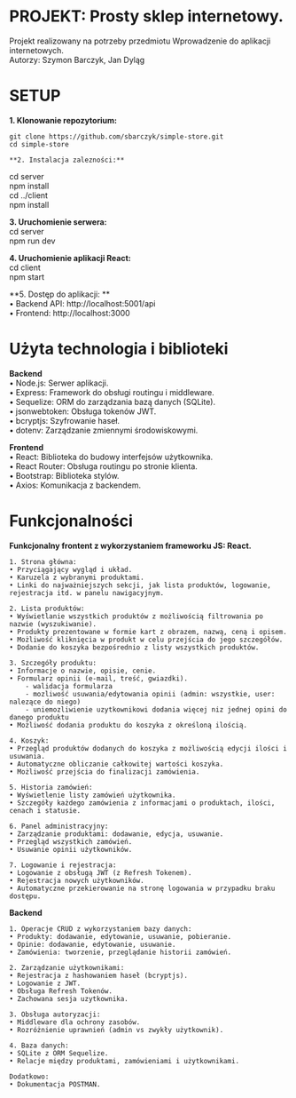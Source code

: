# PROJEKT: Prosty sklep internetowy.
Projekt realizowany na potrzeby przedmiotu Wprowadzenie do aplikacji internetowych.  
Autorzy: Szymon Barczyk, Jan Dyląg


# SETUP
**1. Klonowanie repozytorium:**  
```
git clone https://github.com/sbarczyk/simple-store.git  
cd simple-store  

**2. Instalacja zalezności:**  
```
cd server  
npm install  
cd ../client  
npm install  

**3. Uruchomienie serwera:**  
cd server  
npm run dev  

**4. Uruchomienie aplikacji React:**  
cd client  
npm start  

**5. Dostęp do aplikacji: **  
	• Backend API: http://localhost:5001/api  
	• Frontend: http://localhost:3000  



# Użyta technologia i biblioteki

**Backend**  
	• Node.js: Serwer aplikacji.  
	• Express: Framework do obsługi routingu i middleware.  
	• Sequelize: ORM do zarządzania bazą danych (SQLite).  
	• jsonwebtoken: Obsługa tokenów JWT.  
	• bcryptjs: Szyfrowanie haseł.  
	• dotenv: Zarządzanie zmiennymi środowiskowymi.  
  
**Frontend**  
	• React: Biblioteka do budowy interfejsów użytkownika.  
	• React Router: Obsługa routingu po stronie klienta.  
	• Bootstrap: Biblioteka stylów.  
	• Axios: Komunikacja z backendem.  



# Funkcjonalności
**Funkcjonalny frontent z wykorzystaniem frameworku JS: React.**  

	1. Strona główna:  
	• Przyciągający wygląd i układ.  
	• Karuzela z wybranymi produktami.  
	• Linki do najważniejszych sekcji, jak lista produktów, logowanie, rejestracja itd. w panelu nawigacyjnym.  

	2. Lista produktów:  
	• Wyświetlanie wszystkich produktów z możliwością filtrowania po nazwie (wyszukiwanie).  
	• Produkty prezentowane w formie kart z obrazem, nazwą, ceną i opisem.  
	• Możliwość kliknięcia w produkt w celu przejścia do jego szczegółów.  
    • Dodanie do koszyka bezpośrednio z listy wszystkich produktów.  

	3. Szczegóły produktu:  
	• Informacje o nazwie, opisie, cenie.  
	• Formularz opinii (e-mail, treść, gwiazdki).  
        - walidacja formularza  
        - mozliwość usuwania/edytowania opinii (admin: wszystkie, user: nalezące do niego)  
        - uniemozliwienie uzytkownikowi dodania więcej niz jednej opini do danego produktu  
	• Możliwość dodania produktu do koszyka z określoną ilością.  

	4. Koszyk:  
	• Przegląd produktów dodanych do koszyka z możliwością edycji ilości i usuwania.  
	• Automatyczne obliczanie całkowitej wartości koszyka.  
	• Możliwość przejścia do finalizacji zamówienia.  

	5. Historia zamówień:  
	• Wyświetlenie listy zamówień użytkownika.  
	• Szczegóły każdego zamówienia z informacjami o produktach, ilości, cenach i statusie.  

	6. Panel administracyjny:  
	• Zarządzanie produktami: dodawanie, edycja, usuwanie.  
	• Przegląd wszystkich zamówień.  
	• Usuwanie opinii użytkowników.  

	7. Logowanie i rejestracja:  
	• Logowanie z obsługą JWT (z Refresh Tokenem).  
	• Rejestracja nowych użytkowników.  
	• Automatyczne przekierowanie na stronę logowania w przypadku braku dostępu.  

**Backend**  

	1. Operacje CRUD z wykorzystaniem bazy danych:  
	• Produkty: dodawanie, edytowanie, usuwanie, pobieranie.  
	• Opinie: dodawanie, edytowanie, usuwanie.  
	• Zamówienia: tworzenie, przeglądanie historii zamówień.  

	2. Zarządzanie użytkownikami:  
	• Rejestracja z hashowaniem haseł (bcryptjs).  
	• Logowanie z JWT.  
	• Obsługa Refresh Tokenów.  
    • Zachowana sesja uzytkownika.

	3. Obsługa autoryzacji:  
	• Middleware dla ochrony zasobów.  
	• Rozróżnienie uprawnień (admin vs zwykły użytkownik).  

	4. Baza danych:  
	• SQLite z ORM Sequelize.  
	• Relacje między produktami, zamówieniami i użytkownikami.  

    Dodatkowo:  
    • Dokumentacja POSTMAN.  
